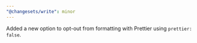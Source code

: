 ```yaml
---
"@changesets/write": minor
---
```


Added a new option to opt-out from formatting with Prettier using `prettier: false`.
